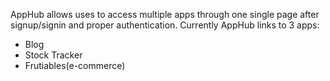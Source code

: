 AppHub allows uses to access multiple apps through one single page after signup/signin and proper authentication. 
Currently AppHub links to 3 apps: 
<ul>
    <li> Blog </li>
    <li> Stock Tracker </li>
    <li> Frutiables(e-commerce)</li>
</ul>
